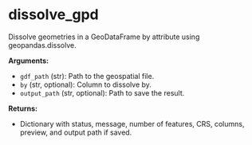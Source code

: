 # dissolve_gpd

Dissolve geometries in a GeoDataFrame by attribute using geopandas.dissolve.

**Arguments:**

- `gdf_path` (str): Path to the geospatial file.
- `by` (str, optional): Column to dissolve by.
- `output_path` (str, optional): Path to save the result.

**Returns:**

- Dictionary with status, message, number of features, CRS, columns, preview, and output path if saved.
